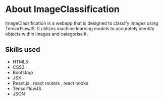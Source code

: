# About ImageClassification
ImageClassification is a webapp that is designed to classify images using TensorFlowJS. It utilizes machine learning models to accurately identify objects within images and categorise it.

## Skills used
- HTML5
- CSS3
- Bootstrap
- JSX
- React.js , react routers , react hooks
- TensorflowJS
- JSON

